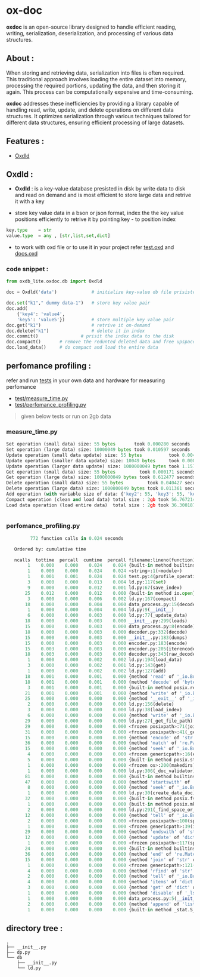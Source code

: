 # ox-doc

**oxdoc** is an open-source library designed to handle efficient reading, writing, serialization, deserialization, and processing of various data structures.

## About :

When storing and retrieving data, serialization into files is often required. This traditional approach involves loading the entire dataset into memory, processing the required portions, updating the data, and then storing it again. This process can be computationally expensive and time-consuming.

**oxdoc** addresses these inefficiencies by providing a library capable of handling read, write, update, and delete operations on different data structures. It optimizes serialization through various techniques tailored for different data structures, ensuring efficient processing of large datasets.


## Features :

- [Oxdld](#oxdld-)

## Oxdld :

- **Oxdld** : is a key-value database presisted in disk by write data to disk and read on demand and is most efficient to store large data and retrive it with a key

- store key value data in a bson or json format, index the the key value positions efficiently to retrive it by pointing key - to position index

```py
key.type    = str
value.type  = any , [str,list,set,dict]
```

- to work with oxd file or to use it in your project refer [test.oxd](test.oxd.ipynb) and [docs.oxd](./docs/oxd.md)

### code snippet :

```py
from oxdb_lite.oxdoc.db import Oxdld

doc = Oxdld('data')             # initialize key-value db file prisisted

doc.set("k1"," dummy data-1")   # store key value pair
doc.add(
    {'key4': 'value4', 
    'key5': 'value5'})          # store multiple key value pair
doc.get("k1")                   # retrive it on-demand
doc.delete("k1")                # delete it in index
doc.commit()                # prisit the index data to the disk
doc.compact()       # remove the redunted deleted data and free upspace
doc.load_data()     # do compact and load the entire data
```
## perfomance profiling :

refer and run [tests](./test) in your own data and hardware for measuring perfomance

+ [test/measure_time.py](./test/measure_time.py) 
+ [test/perfomance_profiling.py](./test/perfomance_profiling.py)

> given below tests or run on 2gb data

### measure_time.py

```py
Set operation (small data) size: 55 bytes       took 0.000280 seconds
Set operation (large data) size: 10000049 bytes took 0.010597 seconds
Update operation (small data update) size: 55 bytes          took 0.004213 seconds
Update operation (smaller data update) size: 10049 bytes     took 0.000131 seconds
Update operation (larger data update) size: 1000000049 bytes took 1.157479 seconds
Get operation (small data) size: 55 bytes         took 0.000171 seconds
Get operation (large data) size: 1000000049 bytes took 0.612477 seconds
Delete operation (small data) size: 55 bytes         took 0.040427 seconds
Delete operation (large data) size: 1000000049 bytes took 0.011361 seconds
Add operation (with variable size of data: {'key2': 55, 'key3': 55, 'key_large_mid': 100049, 'key_large_max': 2000000049}) took 43.343522 seconds
Compact operation (clean and load data) total size : 2gb took 56.767214 seconds
Load data operation (load entire data)  total size : 2gb took 36.300187 seconds
                                                                   
```
### perfomance_profiling.py

```py
         772 function calls in 0.024 seconds

   Ordered by: cumulative time

   ncalls  tottime  percall  cumtime  percall filename:lineno(function)
        1    0.000    0.000    0.024    0.024 {built-in method builtins.exec}
        1    0.000    0.000    0.024    0.024 <string>:1(<module>)
        1    0.001    0.001    0.024    0.024 test.py:4(profile_operations)
        3    0.000    0.000    0.013    0.004 ld.py:117(set)
        9    0.000    0.000    0.012    0.001 ld.py:67(save_index)
       25    0.012    0.000    0.012    0.000 {built-in method io.open}
        3    0.000    0.000    0.006    0.002 ld.py:167(compact)
       18    0.000    0.000    0.004    0.000 data_process.py:15(decode)
        1    0.000    0.000    0.004    0.004 ld.py:9(__init__)
        6    0.000    0.000    0.003    0.000 ld.py:77(_update_data)
       18    0.000    0.000    0.003    0.000 __init__.py:299(loads)
       15    0.000    0.000    0.003    0.000 data_process.py:8(encode)
       18    0.000    0.000    0.003    0.000 decoder.py:332(decode)
       15    0.000    0.000    0.003    0.000 __init__.py:183(dumps)
       15    0.000    0.000    0.003    0.000 encoder.py:183(encode)
       15    0.003    0.000    0.003    0.000 encoder.py:205(iterencode)
       18    0.003    0.000    0.003    0.000 decoder.py:343(raw_decode)
        1    0.000    0.000    0.002    0.002 ld.py:194(load_data)
        3    0.000    0.000    0.002    0.001 ld.py:143(get)
        1    0.000    0.000    0.002    0.002 ld.py:127(add)
       18    0.001    0.000    0.001    0.000 {method 'read' of '_io.BufferedReader' objects}
       18    0.001    0.000    0.001    0.000 {method 'decode' of 'bytes' objects}
        3    0.001    0.000    0.001    0.000 {built-in method posix.replace}
       21    0.001    0.000    0.001    0.000 {method 'write' of '_io.BufferedWriter' objects}
       25    0.000    0.000    0.000    0.000 {method '__exit__' of '_io._IOBase' objects}
        2    0.000    0.000    0.000    0.000 ld.py:156(delete)
        3    0.000    0.000    0.000    0.000 ld.py:38(load_index)
        6    0.000    0.000    0.000    0.000 {method 'write' of '_io.BufferedRandom' objects}
       29    0.000    0.000    0.000    0.000 ld.py:27(_get_file_path)
       29    0.000    0.000    0.000    0.000 <frozen posixpath>:71(join)
       31    0.000    0.000    0.000    0.000 <frozen posixpath>:41(_get_sep)
       15    0.000    0.000    0.000    0.000 {method 'encode' of 'str' objects}
       36    0.000    0.000    0.000    0.000 {method 'match' of 're.Pattern' objects}
       15    0.000    0.000    0.000    0.000 {method 'seek' of '_io.BufferedReader' objects}
        4    0.000    0.000    0.000    0.000 <frozen genericpath>:16(exists)
        5    0.000    0.000    0.000    0.000 {built-in method posix.stat}
        1    0.000    0.000    0.000    0.000 <frozen os>:200(makedirs)
        1    0.000    0.000    0.000    0.000 ld.py:306(_doc_validator)
       81    0.000    0.000    0.000    0.000 {built-in method builtins.isinstance}
       47    0.000    0.000    0.000    0.000 {method 'startswith' of 'str' objects}
        8    0.000    0.000    0.000    0.000 {method 'seek' of '_io.BufferedRandom' objects}
        1    0.000    0.000    0.000    0.000 ld.py:30(create_data_doc)
       32    0.000    0.000    0.000    0.000 {built-in method posix.fspath}
        1    0.000    0.000    0.000    0.000 {built-in method posix.mkdir}
        2    0.000    0.000    0.000    0.000 ld.py:291(_find_space_or_append)
       12    0.000    0.000    0.000    0.000 {method 'tell' of '_io.BufferedWriter' objects}
        2    0.000    0.000    0.000    0.000 <frozen posixpath>:100(split)
        1    0.000    0.000    0.000    0.000 <frozen genericpath>:39(isdir)
       29    0.000    0.000    0.000    0.000 {method 'endswith' of 'str' objects}
       12    0.000    0.000    0.000    0.000 {method 'update' of 'dict' objects}
        1    0.000    0.000    0.000    0.000 <frozen posixpath>:117(splitext)
       24    0.000    0.000    0.000    0.000 {built-in method builtins.len}
       36    0.000    0.000    0.000    0.000 {method 'end' of 're.Match' objects}
       15    0.000    0.000    0.000    0.000 {method 'join' of 'str' objects}
        1    0.000    0.000    0.000    0.000 <frozen genericpath>:121(_splitext)
        4    0.000    0.000    0.000    0.000 {method 'rfind' of 'str' objects}
        2    0.000    0.000    0.000    0.000 {method 'tell' of '_io.BufferedRandom' objects}
        4    0.000    0.000    0.000    0.000 {method 'items' of 'dict' objects}
        3    0.000    0.000    0.000    0.000 {method 'get' of 'dict' objects}
        1    0.000    0.000    0.000    0.000 {method 'disable' of '_lsprof.Profiler' objects}
        1    0.000    0.000    0.000    0.000 data_process.py:5(__init__)
        2    0.000    0.000    0.000    0.000 {method 'append' of 'list' objects}
        1    0.000    0.000    0.000    0.000 {built-in method _stat.S_ISDIR}
```
## directory tree :

```tree
.
├── __init__.py
├── dp.py
└── db
    ├── __init__.py
    └── ld.py

```
